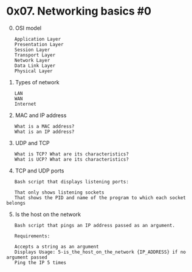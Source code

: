 # 0x07. Networking basics #0

0. OSI model
```
   Application Layer
   Presentation Layer
   Session Layer
   Transport Layer
   Network Layer
   Data Link Layer
   Physical Layer
```
1. Types of network
```
   LAN
   WAN
   Internet
```
2. MAC and IP address
```
   What is a MAC address?
   What is an IP address?
```
3. UDP and TCP
```
   What is TCP? What are its characteristics?
   What is UCP? What are its characteristics?
```
4. TCP and UDP ports
```
   Bash script that displays listening ports:

   That only shows listening sockets
   That shows the PID and name of the program to which each socket belongs
```
5. Is the host on the network
```
   Bash script that pings an IP address passed as an argument.

   Requirements:

   Accepts a string as an argument
   Displays Usage: 5-is_the_host_on_the_network {IP_ADDRESS} if no argument passed
   Ping the IP 5 times
```
